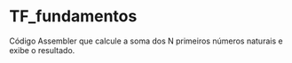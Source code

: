 # TF_fundamentos

Código Assembler que calcule a soma dos N primeiros números naturais e exibe o resultado.
